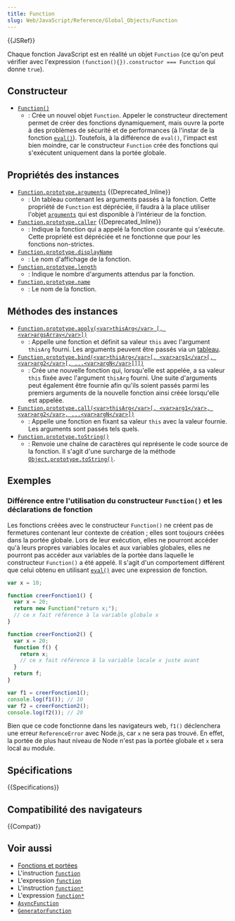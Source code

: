 ```yaml
---
title: Function
slug: Web/JavaScript/Reference/Global_Objects/Function
---
```


{{JSRef}}

Chaque fonction JavaScript est en réalité un objet `Function` (ce qu'on peut vérifier avec l'expression `(function(){}).constructor === Function` qui donne `true`).

## Constructeur

- [`Function()`](/fr/docs/Web/JavaScript/Reference/Global_Objects/Function/Function)
  - : Crée un nouvel objet `Function`. Appeler le constructeur directement permet de créer des fonctions dynamiquement, mais ouvre la porte à des problèmes de sécurité et de performances (à l'instar de la fonction [`eval()`](/fr/docs/Web/JavaScript/Reference/Global_Objects/eval)). Toutefois, à la différence de `eval()`, l'impact est bien moindre, car le constructeur `Function` crée des fonctions qui s'exécutent uniquement dans la portée globale.

## Propriétés des instances

- [`Function.prototype.arguments`](/fr/docs/Web/JavaScript/Reference/Global_Objects/Function/arguments) {{Deprecated_Inline}}
  - : Un tableau contenant les arguments passés à la fonction. Cette propriété de `Function` est dépréciée, il faudra à la place utiliser l'objet [`arguments`](/fr/docs/Web/JavaScript/Reference/Functions/arguments) qui est disponible à l'intérieur de la fonction.
- [`Function.prototype.caller`](/fr/docs/Web/JavaScript/Reference/Global_Objects/Function/caller) {{Deprecated_Inline}}
  - : Indique la fonction qui a appelé la fonction courante qui s'exécute. Cette propriété est dépréciée et ne fonctionne que pour les fonctions non-strictes.
- [`Function.prototype.displayName`](/fr/docs/Web/JavaScript/Reference/Global_Objects/Function/displayName)
  - : Le nom d'affichage de la fonction.
- [`Function.prototype.length`](/fr/docs/Web/JavaScript/Reference/Global_Objects/Function/length)
  - : Indique le nombre d'arguments attendus par la fonction.
- [`Function.prototype.name`](/fr/docs/Web/JavaScript/Reference/Global_Objects/Function/name)
  - : Le nom de la fonction.

## Méthodes des instances

- [`Function.prototype.apply(<var>thisArg</var> [, <var>argsArray</var>])`](/fr/docs/Web/JavaScript/Reference/Global_Objects/Function/apply)
  - : Appelle une fonction et définit sa valeur `this` avec l'argument `thisArg` fourni. Les arguments peuvent être passés via un [tableau](/fr/docs/Web/JavaScript/Reference/Global_Objects/Array).
- [`Function.prototype.bind(<var>thisArg</var>[, <var>arg1</var>[, <var>arg2</var>[, ...<var>argN</var>]]])`](/fr/docs/Web/JavaScript/Reference/Global_Objects/Function/bind)
  - : Crée une nouvelle fonction qui, lorsqu'elle est appelée, a sa valeur `this` fixée avec l'argument `thisArg` fourni. Une suite d'arguments peut également être fournie afin qu'ils soient passés parmi les premiers arguments de la nouvelle fonction ainsi créée lorsqu'elle est appelée.
- [`Function.prototype.call(<var>thisArg</var>[, <var>arg1</var>, <var>arg2</var>, ...<var>argN</var>])`](/fr/docs/Web/JavaScript/Reference/Global_Objects/Function/call)
  - : Appelle une fonction en fixant sa valeur `this` avec la valeur fournie. Les arguments sont passés tels quels.
- [`Function.prototype.toString()`](/fr/docs/Web/JavaScript/Reference/Global_Objects/Function/toString)
  - : Renvoie une chaîne de caractères qui représente le code source de la fonction. Il s'agit d'une surcharge de la méthode [`Object.prototype.toString()`](/fr/docs/Web/JavaScript/Reference/Global_Objects/Object/toString).

## Exemples

### Différence entre l'utilisation du constructeur `Function()` et les déclarations de fonction

Les fonctions créées avec le constructeur `Function()` ne créent pas de fermetures contenant leur contexte de création&nbsp;; elles sont toujours créées dans la portée globale. Lors de leur exécution, elles ne pourront accéder qu'à leurs propres variables locales et aux variables globales, elles ne pourront pas accéder aux variables de la portée dans laquelle le constructeur `Function()` a été appelé. Il s'agit d'un comportement différent que celui obtenu en utilisant [`eval()`](/fr/docs/Web/JavaScript/Reference/Global_Objects/eval) avec une expression de fonction.

```js
var x = 10;

function creerFonction1() {
  var x = 20;
  return new Function("return x;");
  // ce x fait référence à la variable globale x
}

function creerFonction2() {
  var x = 20;
  function f() {
    return x;
    // ce x fait référence à la variable locale x juste avant
  }
  return f;
}

var f1 = creerFonction1();
console.log(f1()); // 10
var f2 = creerFonction2();
console.log(f2()); // 20
```

Bien que ce code fonctionne dans les navigateurs web, `f1()` déclenchera une erreur `ReferenceError` avec Node.js, car `x` ne sera pas trouvé. En effet, la portée de plus haut niveau de Node n'est pas la portée globale et `x` sera local au module.

## Spécifications

{{Specifications}}

## Compatibilité des navigateurs

{{Compat}}

## Voir aussi

- [Fonctions et portées](/fr/docs/Web/JavaScript/Reference/Functions)
- L'instruction [`function`](/fr/docs/Web/JavaScript/Reference/Statements/function)
- L'expression [`function`](/fr/docs/Web/JavaScript/Reference/Operators/function)
- L'instruction [`function*`](/fr/docs/Web/JavaScript/Reference/Statements/function*)
- L'expression [`function*`](/fr/docs/Web/JavaScript/Reference/Operators/function*)
- [`AsyncFunction`](/fr/docs/Web/JavaScript/Reference/Global_Objects/AsyncFunction)
- [`GeneratorFunction`](/fr/docs/Web/JavaScript/Reference/Global_Objects/GeneratorFunction)
